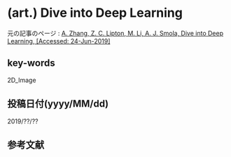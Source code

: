 # (art.) Dive into Deep Learning

元の記事のページ : [A. Zhang, Z. C. Lipton, M. Li, A. J. Smola, Dive into Deep Learning, [Accessed: 24-Jun-2019]](https://www.d2l.ai/)

## key-words
2D_Image

## 投稿日付(yyyy/MM/dd)
2019/??/??

## 参考文献
